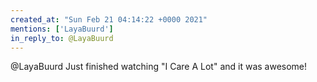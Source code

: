 ```yaml
---
created_at: "Sun Feb 21 04:14:22 +0000 2021"
mentions: ['LayaBuurd']
in_reply_to: @LayaBuurd
---
```


@LayaBuurd Just finished watching "I Care A Lot" and it was awesome!